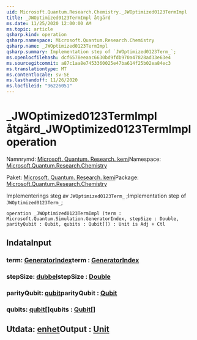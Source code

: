 ```yaml
---
uid: Microsoft.Quantum.Research.Chemistry._JWOptimized0123TermImpl
title: _JWOptimized0123TermImpl åtgärd
ms.date: 11/25/2020 12:00:00 AM
ms.topic: article
qsharp.kind: operation
qsharp.namespace: Microsoft.Quantum.Research.Chemistry
qsharp.name: _JWOptimized0123TermImpl
qsharp.summary: Implementation step of `JWOptimized0123Term_`;
ms.openlocfilehash: dcf6578eeaac6630bd9fdb970a47828ad33e63e4
ms.sourcegitcommit: a87c1aa8e7453360025e47ba614f25b02ea84ec3
ms.translationtype: MT
ms.contentlocale: sv-SE
ms.lasthandoff: 11/26/2020
ms.locfileid: "96226051"
---
```

# <a name="_jwoptimized0123termimpl-operation"></a><span data-ttu-id="9cafa-102">_JWOptimized0123TermImpl åtgärd</span><span class="sxs-lookup"><span data-stu-id="9cafa-102">_JWOptimized0123TermImpl operation</span></span>

<span data-ttu-id="9cafa-103">Namnrymd: [Microsoft. Quantum. Research. kemi](xref:Microsoft.Quantum.Research.Chemistry)</span><span class="sxs-lookup"><span data-stu-id="9cafa-103">Namespace: [Microsoft.Quantum.Research.Chemistry](xref:Microsoft.Quantum.Research.Chemistry)</span></span>

<span data-ttu-id="9cafa-104">Paket: [Microsoft. Quantum. Research. kemi](https://nuget.org/packages/Microsoft.Quantum.Research.Chemistry)</span><span class="sxs-lookup"><span data-stu-id="9cafa-104">Package: [Microsoft.Quantum.Research.Chemistry](https://nuget.org/packages/Microsoft.Quantum.Research.Chemistry)</span></span>


<span data-ttu-id="9cafa-105">Implementerings steg av `JWOptimized0123Term_` ;</span><span class="sxs-lookup"><span data-stu-id="9cafa-105">Implementation step of `JWOptimized0123Term_`;</span></span>

```qsharp
operation _JWOptimized0123TermImpl (term : Microsoft.Quantum.Simulation.GeneratorIndex, stepSize : Double, parityQubit : Qubit, qubits : Qubit[]) : Unit is Adj + Ctl
```


## <a name="input"></a><span data-ttu-id="9cafa-106">Indata</span><span class="sxs-lookup"><span data-stu-id="9cafa-106">Input</span></span>

### <a name="term--generatorindex"></a><span data-ttu-id="9cafa-107">term: [GeneratorIndex](xref:Microsoft.Quantum.Simulation.GeneratorIndex)</span><span class="sxs-lookup"><span data-stu-id="9cafa-107">term : [GeneratorIndex](xref:Microsoft.Quantum.Simulation.GeneratorIndex)</span></span>




### <a name="stepsize--double"></a><span data-ttu-id="9cafa-108">stepSize: [dubbel](xref:microsoft.quantum.lang-ref.double)</span><span class="sxs-lookup"><span data-stu-id="9cafa-108">stepSize : [Double](xref:microsoft.quantum.lang-ref.double)</span></span>




### <a name="parityqubit--qubit"></a><span data-ttu-id="9cafa-109">parityQubit: [qubit](xref:microsoft.quantum.lang-ref.qubit)</span><span class="sxs-lookup"><span data-stu-id="9cafa-109">parityQubit : [Qubit](xref:microsoft.quantum.lang-ref.qubit)</span></span>




### <a name="qubits--qubit"></a><span data-ttu-id="9cafa-110">qubits: [qubit](xref:microsoft.quantum.lang-ref.qubit)[]</span><span class="sxs-lookup"><span data-stu-id="9cafa-110">qubits : [Qubit](xref:microsoft.quantum.lang-ref.qubit)[]</span></span>





## <a name="output--unit"></a><span data-ttu-id="9cafa-111">Utdata: [enhet](xref:microsoft.quantum.lang-ref.unit)</span><span class="sxs-lookup"><span data-stu-id="9cafa-111">Output : [Unit](xref:microsoft.quantum.lang-ref.unit)</span></span>

